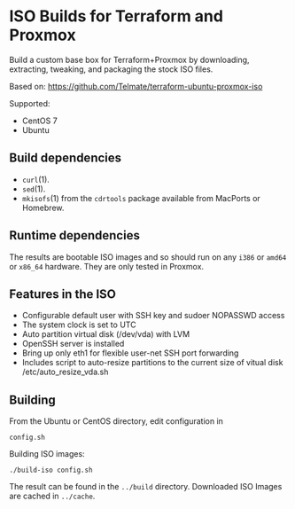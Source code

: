 ISO Builds for Terraform and Proxmox
=================================

Build a custom base box for Terraform+Proxmox by downloading, extracting,
tweaking, and packaging the stock ISO files.

Based on: https://github.com/Telmate/terraform-ubuntu-proxmox-iso

Supported:

* CentOS 7
* Ubuntu

Build dependencies
------------------

* `curl`(1).
* `sed`(1).
* `mkisofs`(1) from the `cdrtools` package available from MacPorts or
  Homebrew.

Runtime dependencies
--------------------

The results are bootable ISO images and so should run on any `i386` or
`amd64` or `x86_64` hardware.  They are only tested in Proxmox.

Features in the ISO
-------------------

* Configurable default user with SSH key and sudoer NOPASSWD access
* The system clock is set to UTC
* Auto partition virtual disk (/dev/vda) with LVM
* OpenSSH server is installed
* Bring up only eth1 for flexible user-net SSH port forwarding
* Includes script to auto-resize partitions to the current size of
  vitual disk /etc/auto_resize_vda.sh

Building
--------

From the Ubuntu or CentOS directory, edit configuration in

	config.sh

Building ISO images:

	./build-iso config.sh
	
The result can be found in the `../build` directory.
Downloaded ISO Images are cached in `../cache`.
